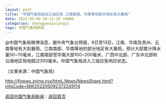 ```yaml
---
layout: post
title: "中国气象局启动三级应急 江南南部、华南等地部分地区有大暴雨"
date: 2022-05-09 10:31:25 +0800
categories: zhongguoqixiangju
tags: 中国气象局新闻
---
```

<p>@中国气象局微博消息，据中央气象台预报，9日至13日，江南、华南及贵州、云南等地有大到暴雨，江南南部、华南等地的部分地区有大暴雨，预计大部累计降水量50~70毫米，江南南部至华南大部100~200毫米，广西中北部、广东中北部和沿海地区局地超过300毫米。中国气象局进入三级应急响应状态。</p><p class="em_media">（文章来源：中国气象局）</p>

<http://finews.zning.xyz/html_News/NewsShare.html?infoCode=NW202205092372249114>

[返回中国气象局新闻](//finews.withounder.com/category/zhongguoqixiangju.html)｜[返回首页](//finews.withounder.com/)